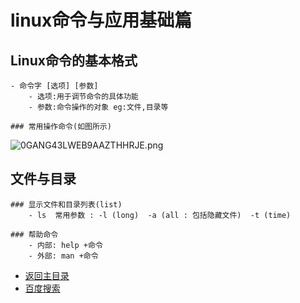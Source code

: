 # linux命令与应用基础篇
## Linux命令的基本格式
	- 命令字 [选项] [参数]
		- 选项:用于调节命令的具体功能
		- 参数:命令操作的对象 eg:文件,目录等
		
	### 常用操作命令(如图所示)
![0GANG43LWEB9AAZTHHRJE.png](https://upload-images.jianshu.io/upload_images/14477271-86a5989496c72cf7.png?imageMogr2/auto-orient/strip%7CimageView2/2/w/1240)
		
## 文件与目录
	### 显示文件和目录列表(list)
		- ls  常用参数 : -l (long)  -a (all : 包括隐藏文件)  -t (time)
		
	### 帮助命令
		- 内部: help +命令
		- 外部: man +命令
	
	
- [返回主目录](https://abell4.github.io/)
- [百度搜索](http://baidu.com)